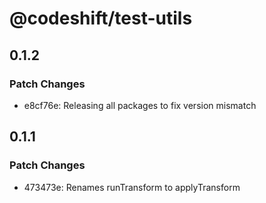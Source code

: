 # @codeshift/test-utils

## 0.1.2

### Patch Changes

- e8cf76e: Releasing all packages to fix version mismatch

## 0.1.1

### Patch Changes

- 473473e: Renames runTransform to applyTransform
